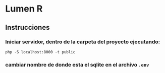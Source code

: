 # Lumen R
## Instrucciones

### Iniciar servidor, dentro de la carpeta del proyecto ejecutando:
`php -S localhost:8000 -t public`

### cambiar nombre de donde esta el sqlite en el archivo `.env`
